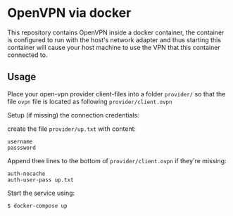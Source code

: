 # OpenVPN via docker

This repository contains OpenVPN inside a docker container, the container is
configured to run with the host's network adapter and thus starting this
container will cause your host machine to use the VPN that this container
connected to.

## Usage

Place your open-vpn provider client-files into a folder `provider/` so that the
file `ovpn` file is located as following `provider/client.ovpn`

Setup (if missing) the connection credentials:

create the file `provider/up.txt` with content:

    username
    passsword


Append thee lines to the bottom of `provider/client.ovpn` if they're missing:

    auth-nocache
    auth-user-pass up.txt

Start the service using:

    $ docker-compose up
